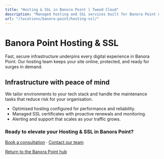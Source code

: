 ```yaml
---
title: "Hosting & SSL in Banora Point | Tweed Cloud"
description: "Managed hosting and SSL services built for Banora Point organisations."
url: "/locations/banora-point/hosting-ssl/"
---
```


# Banora Point Hosting & SSL

Fast, secure infrastructure underpins every digital experience in Banora Point. Our hosting team keeps your site online, protected, and ready for surges in demand.

## Infrastructure with peace of mind

We tailor environments to your tech stack and handle the maintenance tasks that reduce risk for your organisation.

- Optimised hosting configured for performance and reliability.
- Managed SSL certificates with proactive renewals and monitoring.
- Alerting and support that scales as your traffic grows.

### Ready to elevate your Hosting & SSL in Banora Point?

[Book a consultation](/consultation/) · [Contact our team](/contact/)

[Return to the Banora Point hub](/locations/banora-point/)
